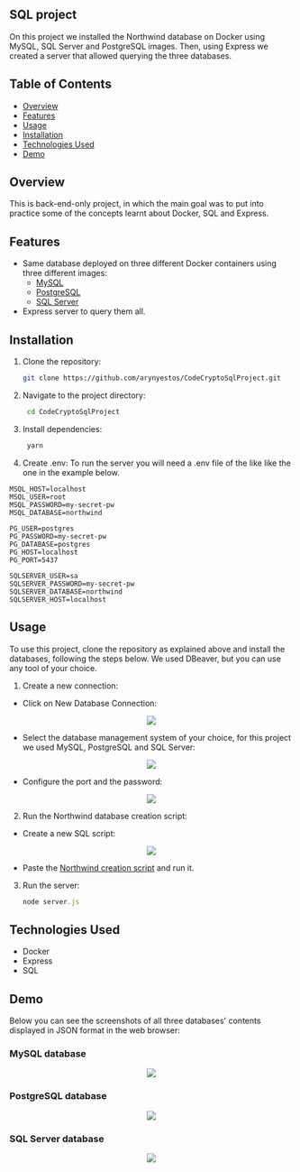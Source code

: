 ## SQL project

On this project we installed the Northwind database on Docker using MySQL, SQL Server and PostgreSQL images. Then, using Express we created a server that allowed querying the three databases.

## Table of Contents
- [Overview](#overview)
- [Features](#features)
- [Usage](#usage)
- [Installation](#installation)
- [Technologies Used](#technologies-used)
- [Demo](#demo)

## Overview

This is back-end-only project, in which the main goal was to put into practice some of the concepts learnt about Docker, SQL and Express.

## Features

- Same database deployed on three different Docker containers using three different images:
  - [MySQL](https://hub.docker.com/_/mysql)
  - [PostgreSQL](https://hub.docker.com/_/postgres)
  - [SQL Server](https://hub.docker.com/_/microsoft-mssql-server)
- Express server to query them all.

## Installation

1. Clone the repository:

   ```bash
   git clone https://github.com/arynyestos/CodeCryptoSqlProject.git

2. Navigate to the project directory:

   ```bash
    cd CodeCryptoSqlProject

3. Install dependencies:

   ```bash
    yarn
   
4. Create .env: To run the server you will need a .env file of the like like the one in the example below.
  ```.env  
  MSQL_HOST=localhost
  MSQL_USER=root
  MSQL_PASSWORD=my-secret-pw
  MSQL_DATABASE=northwind
  
  PG_USER=postgres
  PG_PASSWORD=my-secret-pw
  PG_DATABASE=postgres
  PG_HOST=localhost
  PG_PORT=5437
  
  SQLSERVER_USER=sa
  SQLSERVER_PASSWORD=my-secret-pw
  SQLSERVER_DATABASE=northwind
  SQLSERVER_HOST=localhost
```
   
## Usage

To use this project, clone the repository as explained above and install the databases, following the steps below. We used DBeaver, but you can use any tool of your choice.
1. Create a new connection:
  - Click on New Database Connection:

<p align="center">
  <img src="https://github.com/arynyestos/CodeCryptoSqlProject/assets/33223441/5b5897f3-ba4f-485c-a430-e576875f8f43">
</p>

  - Select the database management system of your choice, for this project we used MySQL, PostgreSQL and SQL Server:

<p align="center">
  <img src="https://github.com/arynyestos/CodeCryptoSqlProject/assets/33223441/b763727b-b34c-4171-abc4-d574f7f362dd">
</p>

  - Configure the port and the password:

<p align="center">
  <img src="https://github.com/arynyestos/CodeCryptoSqlProject/assets/33223441/17444749-2244-4791-b2ca-c4393454b651">
</p>

2. Run the Northwind database creation script:
  - Create a new SQL script:

<p align="center">
  <img src="https://github.com/arynyestos/CodeCryptoSqlProject/assets/33223441/5aeb56c1-0cca-45f0-bb56-0fc69e691f4c">
</p>

  - Paste the [Northwind creation script](https://raw.githubusercontent.com/valoni/northwindextended/master/Northwind.MySQL5.sql) and run it.

3. Run the server:
   ```Node.js
   node server.js
   ```

## Technologies Used
- Docker
- Express
- SQL

## Demo

Below you can see the screenshots of all three databases' contents displayed in JSON format in the web browser:

### MySQL database

<p align="center">
  <img src="https://github.com/arynyestos/CodeCryptoSqlProject/assets/33223441/eecd8381-f0f8-4460-a512-c4d54e9e19f8">
</p>

### PostgreSQL database

<p align="center">
  <img src="https://github.com/arynyestos/CodeCryptoSqlProject/assets/33223441/31aefc4e-deef-4a2f-916b-4fd043d0b678">
</p>

### SQL Server database

<p align="center">
  <img src="https://github.com/arynyestos/CodeCryptoSqlProject/assets/33223441/aa81c561-a5a1-4799-8916-f6961b25023b">
</p>




